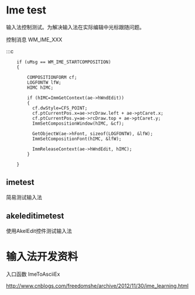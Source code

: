 # Ime test

输入法控制测试。为解决输入法在实际编辑中光标跟随问题。

控制消息 WM_IME_XXX

:::c
```
    if (uMsg == WM_IME_STARTCOMPOSITION)
    {
      
        COMPOSITIONFORM cf;
        LOGFONTW lfW;
        HIMC hIMC;

        if (hIMC=ImmGetContext(ae->hWndEdit))
        {
          cf.dwStyle=CFS_POINT;
          cf.ptCurrentPos.x=ae->rcDraw.left + ae->ptCaret.x;
          cf.ptCurrentPos.y=ae->rcDraw.top + ae->ptCaret.y;
          ImmSetCompositionWindow(hIMC, &cf);

          GetObjectW(ae->hFont, sizeof(LOGFONTW), &lfW);
          ImmSetCompositionFont(hIMC, &lfW);

          ImmReleaseContext(ae->hWndEdit, hIMC);
        }
      
    }
```


## imetest 
简易测试输入法



## akeleditimetest
使用AkelEdit控件测试输入法



# 输入法开发资料

入口函数 ImeToAsciiEx

http://www.cnblogs.com/freedomshe/archive/2012/11/30/ime_learning.html
